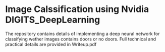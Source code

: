 # Image Calssification using Nvidia DIGITS_DeepLearning
The repository contains details of implementing a deep neural network for classifying wether images contains doors or no doors. Full technical and practical details are provided in Writeup.pdf
